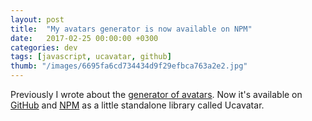```yaml
---
layout: post
title:  "My avatars generator is now available on NPM"
date:   2017-02-25 00:00:00 +0300
categories: dev
tags: [javascript, ucavatar, github]
thumb: "/images/6695fa6cd734434d9f29efbca763a2e2.jpg"
---
```


Previously I wrote about the <a href='https://sfi0zy.github.io/codepen/unique-avatars'>generator of avatars</a>. Now it's available on <a href='https://github.com/sfi0zy/ucavatar'>GitHub</a> and <a href='https://www.npmjs.com/package/ucavatar'>NPM</a> as a little standalone library called Ucavatar.

